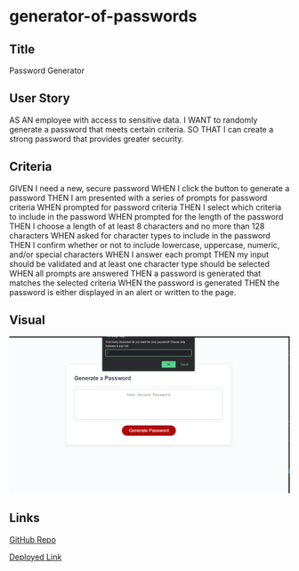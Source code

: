 # generator-of-passwords

## Title

Password Generator


## User Story
AS AN employee with access to sensitive data.
I WANT to randomly generate a password that meets certain criteria.
SO THAT I can create a strong password that provides greater security.


## Criteria
GIVEN I need a new, secure password
WHEN I click the button to generate a password
THEN I am presented with a series of prompts for password criteria
WHEN prompted for password criteria
THEN I select which criteria to include in the password
WHEN prompted for the length of the password
THEN I choose a length of at least 8 characters and no more than 128 characters
WHEN asked for character types to include in the password
THEN I confirm whether or not to include lowercase, uppercase, numeric, and/or special characters
WHEN I answer each prompt
THEN my input should be validated and at least one character type should be selected
WHEN all prompts are answered
THEN a password is generated that matches the selected criteria
WHEN the password is generated
THEN the password is either displayed in an alert or written to the page.


## Visual

<img src="images/ss-of-generator-p.PNG" alt="screenshot of challenge 3 password generator">


## Links

[GitHub Repo](https://github.com/kitkatt17/generator-of-passwords)

[Deployed Link](https://kitkatt17.github.io/generator-of-passwords/)
